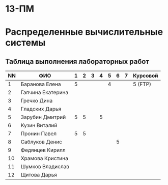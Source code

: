 # 13-ПМ
# Распределенные вычислительные системы

## Таблица выполнения лабораторных работ

| NN  | ФИО               | 1   | 2   | 3   | 4   | 5   | 6   | 7   | Курсовой |
| --- | ----------------- | --- | --- | --- | --- | --- | --- | --- | -------- |
| 1   | Баранова Елена    | 5   |     |     |     | 4   |     |     | 5 (FTP)  |
| 2   | Гапчина Екатерина |     |     |     |     |     |     |     |          |
| 3   | Гречко Дина       |     |     |     |     |     |     |     |          |
| 4   | Гладских Дарья    |     |     |     |     |     |     |     |          |
| 5   | Зарубин Дмитрий   | 5   | 5   |     | 5   |     |     |     |          |
| 6   | Кузин Виталий     |     |     |     |     |     |     |     |          |
| 7   | Пронин Павел      | 5   | 5   |     |     |     |     |     |          |
| 8   | Саблуков Денис    |     |     |     |     |     | 5   |     |          |
| 9   | Федянцев Кирилл   |     |     |     |     |     |     |     |          |
| 10  | Храмова Кристина  |     |     |     |     |     |     |     |          |
| 11  | Шумков Владислав  |     |     |     |     |     |     |     |          |
| 12  | Щитова Дарья      |     |     |     |     |     |     |     |          |
